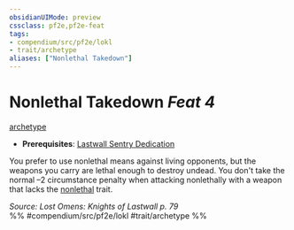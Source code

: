 ```yaml
---
obsidianUIMode: preview
cssclass: pf2e,pf2e-feat
tags:
- compendium/src/pf2e/lokl
- trait/archetype
aliases: ["Nonlethal Takedown"]
---
```

# Nonlethal Takedown  *Feat 4*  
[archetype](../../rules/traits/archetype.md)  

- **Prerequisites**: [Lastwall Sentry Dedication](lastwall-sentry-dedication-lowg.md)

You prefer to use nonlethal means against living opponents, but the weapons you carry are lethal enough to destroy undead. You don't take the normal –2 circumstance penalty when attacking nonlethally with a weapon that lacks the [nonlethal](../../rules/traits/nonlethal.md) trait.

*Source: Lost Omens: Knights of Lastwall p. 79*  
%% #compendium/src/pf2e/lokl #trait/archetype %%